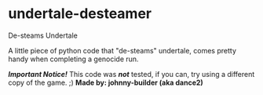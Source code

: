 # undertale-desteamer
 De-steams Undertale

 A little piece of python code that "de-steams" undertale, comes pretty handy when completing a genocide run.

***Important Notice!***
This code was ***not*** tested, if you can, try using a different copy of the game.
;)
 **Made by: johnny-builder (aka dance2)**